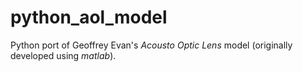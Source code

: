 python_aol_model
================

Python port of Geoffrey Evan's *Acousto Optic Lens* model 
(originally developed using *matlab*).
